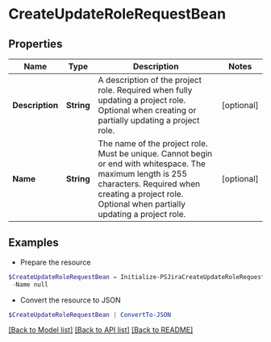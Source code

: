 # CreateUpdateRoleRequestBean
## Properties

Name | Type | Description | Notes
------------ | ------------- | ------------- | -------------
**Description** | **String** | A description of the project role. Required when fully updating a project role. Optional when creating or partially updating a project role. | [optional] 
**Name** | **String** | The name of the project role. Must be unique. Cannot begin or end with whitespace. The maximum length is 255 characters. Required when creating a project role. Optional when partially updating a project role. | [optional] 

## Examples

- Prepare the resource
```powershell
$CreateUpdateRoleRequestBean = Initialize-PSJiraCreateUpdateRoleRequestBean  -Description null `
 -Name null
```

- Convert the resource to JSON
```powershell
$CreateUpdateRoleRequestBean | ConvertTo-JSON
```

[[Back to Model list]](../README.md#documentation-for-models) [[Back to API list]](../README.md#documentation-for-api-endpoints) [[Back to README]](../README.md)

